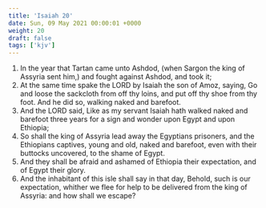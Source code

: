 ```yaml
---
title: 'Isaiah 20'
date: Sun, 09 May 2021 00:00:01 +0000
weight: 20
draft: false
tags: ['kjv'] 
---
```


1. In the year that Tartan came unto Ashdod, (when Sargon the king of Assyria sent him,) and fought against Ashdod, and took it;
2. At the same time spake the LORD by Isaiah the son of Amoz, saying, Go and loose the sackcloth from off thy loins, and put off thy shoe from thy foot. And he did so, walking naked and barefoot.
3. And the LORD said, Like as my servant Isaiah hath walked naked and barefoot three years for a sign and wonder upon Egypt and upon Ethiopia;
4. So shall the king of Assyria lead away the Egyptians prisoners, and the Ethiopians captives, young and old, naked and barefoot, even with their buttocks uncovered, to the shame of Egypt.
5. And they shall be afraid and ashamed of Ethiopia their expectation, and of Egypt their glory.
6. And the inhabitant of this isle shall say in that day, Behold, such is our expectation, whither we flee for help to be delivered from the king of Assyria: and how shall we escape?
